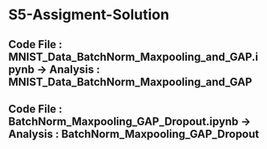 # S5-Assigment-Solution

## Code File  : MNIST_Data_BatchNorm_Maxpooling_and_GAP.ipynb  ->     Analysis : MNIST_Data_BatchNorm_Maxpooling_and_GAP
## Code File  : BatchNorm_Maxpooling_GAP_Dropout.ipynb       ->       Analysis : BatchNorm_Maxpooling_GAP_Dropout
